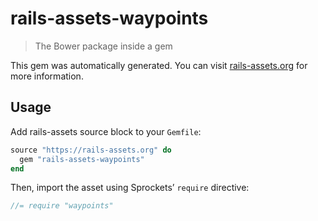 # rails-assets-waypoints

> The Bower package inside a gem

This gem was automatically generated. You can visit [rails-assets.org](https://rails-assets.org) for more information.

## Usage

Add rails-assets source block to your `Gemfile`:

```ruby
source "https://rails-assets.org" do
  gem "rails-assets-waypoints"
end

```

Then, import the asset using Sprockets’ `require` directive:

```js
//= require "waypoints"
```
